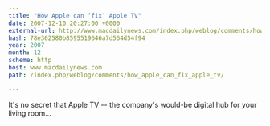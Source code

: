 ```yaml
---
title: "How Apple can ‘fix’ Apple TV"
date: 2007-12-10 20:27:00 +0000
external-url: http://www.macdailynews.com/index.php/weblog/comments/how_apple_can_fix_apple_tv/
hash: 78e362580b8595519646a7d564d54f94
year: 2007
month: 12
scheme: http
host: www.macdailynews.com
path: /index.php/weblog/comments/how_apple_can_fix_apple_tv/

---
```


It's no secret that Apple TV -- the company's would-be digital hub for your living room...

